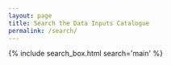 ```yaml
---
layout: page
title: Search the Data Inputs Catalogue
permalink: /search/
---
```


{% include search_box.html search='main' %}
